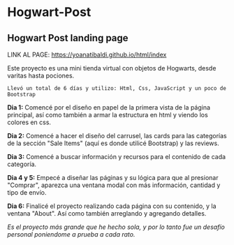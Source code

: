 # Hogwart-Post
## Hogwart Post landing page

LINK AL PAGE: https://yoanatibaldi.github.io/html/index


Este proyecto es una mini tienda virtual con objetos de Hogwarts, desde varitas hasta pociones.

```
Llevó un total de 6 días y utilizo: Html, Css, JavaScript y un poco de Bootstrap
```

**Dia 1:** Comencé por el diseño en papel de la primera vista de la página principal, así como también a armar la estructura en html y viendo los colores en css.

**Dia 2:** Comencé a hacer el diseño del carrusel, las cards para las categorías de la sección "Sale Items" (aquí es donde utilicé Bootstrap) y las reviews.

**Dia 3:** Comencé a buscar información y recursos para el contenido de cada categoría.

**Dia 4 y 5:** Empecé a diseñar las páginas y su lógica para que al presionar "Comprar", aparezca una ventana modal con más información, cantidad y tipo de envío.

**Dia 6:** Finalicé el proyecto realizando cada página con su contenido, y la ventana "About". Así como también arreglando y agregando detalles.

*Es el proyecto más grande que he hecho sola, y por lo tanto fue un desafío personal poniendome a prueba a cada rato.*

